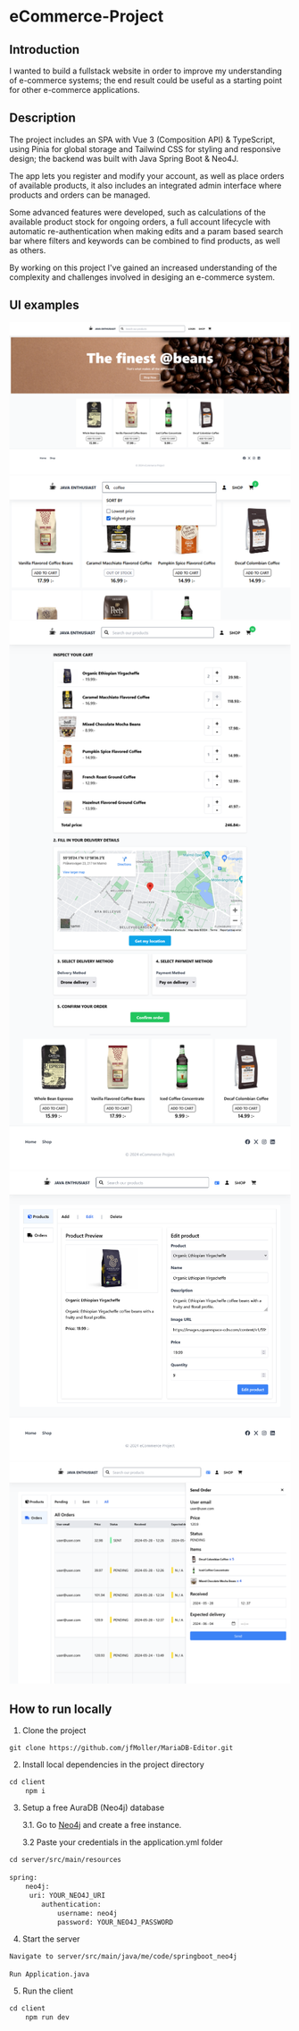 # **eCommerce-Project**

## **Introduction**
I wanted to build a fullstack website in order to improve my understanding of e-commerce systems; the end result could be useful as a starting point for other e-commerce applications.

## **Description**
The project includes an SPA with Vue 3 (Composition API) & TypeScript, using Pinia for global storage and Tailwind CSS for styling and responsive design; the backend was built with Java Spring Boot & Neo4J.

The app lets you register and modify your account, as well as place orders of available products, it also includes an integrated admin interface where products and orders can be managed. 

Some advanced features were developed, such as calculations of the available product stock for ongoing orders, a full account lifecycle with automatic re-authentication when making edits and a param based search bar where filters and keywords can be combined to find products, as well as others.

By working on this project I've gained an increased understanding of the complexity and challenges involved in desiging an e-commerce system.

## **UI examples**
![Home page](https://github.com/jfMoller/eCommerce-Project/blob/main/images/home_page.png?raw=true)
![Product search](https://github.com/jfMoller/eCommerce-Project/blob/main/images/product_search.png?raw=true)
![Ongoing order](https://github.com/jfMoller/eCommerce-Project/blob/main/images/ongoing_order.png?raw=true)
![Admin UI](https://github.com/jfMoller/eCommerce-Project/blob/main/images/admin_ui.png?raw=true)
![Admin orders](https://github.com/jfMoller/eCommerce-Project/blob/main/images/admin_orders.png?raw=true)

## **How to run locally**

1.	Clone the project
```
git clone https://github.com/jfMoller/MariaDB-Editor.git
```

2.	Install local dependencies in the project directory
```
cd client
    npm i
```
3.	Setup a free AuraDB (Neo4j) database

    3.1. Go to [Neo4j](https://neo4j.com/cloud/platform/aura-graph-database/) and create a free instance.

    3.2 Paste your credentials in the application.yml folder
```
cd server/src/main/resources

spring:
    neo4j:
     uri: YOUR_NEO4J_URI
        authentication:
            username: neo4j
            password: YOUR_NEO4J_PASSWORD  
```
4.	Start the server
```
Navigate to server/src/main/java/me/code/springboot_neo4j

Run Application.java
```

5.	Run the client
```
cd client
    npm run dev
```